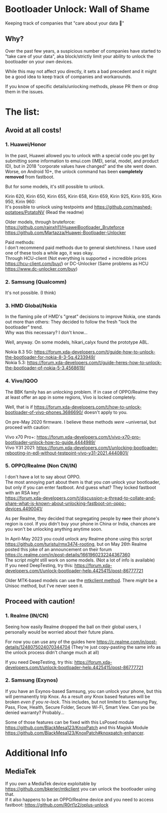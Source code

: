# Bootloader Unlock: Wall of Shame
Keeping track of companies that "care about your data 🥺"

## Why?
Over the past few years, a suspicious number of companies have started to "take care of your data", aka block/strictly limit your ability to unlock the bootloader on your *own* devices.

While this may not affect you directly, it sets a bad precedent and it might be a good idea to keep track of companies and workarounds.

If you know of specific details/unlocking methods, please PR them or drop them in the issues.

# The list:

## Avoid at all costs!

### 1. Huawei/Honor
In the past, Huawei allowed you to unlock with a special code you get by submitting some information to emui.com (IMEI, serial, model, and product ID), but in 2018 "corporate values have changed" and the site went down. <br/>
Worse, on Android 10+, the unlock command has been **completely removed** from fastboot.

But for some models, it's still possible to unlock.

Kirin 620, Kirin 650, Kirin 655, Kirin 658, Kirin 659, Kirin 925, Kirin 935, Kirin 950, Kirin 960:<br/>
It's possible to unlock using testpoints and https://github.com/mashed-potatoes/PotatoNV (Read the readme)

Older models, through bruteforce:<br/>
https://github.com/rainxh11/HuaweiBootloader_Bruteforce <br/>
https://github.com/Martazza/Huawei-Bootloader-Unlocker

Paid methods:<br/>
I don't recommend paid methods due to general sketchiness. I have used one of these tools a while ago, it was okay.<br/>
Through HCU-client (Not everything is supported + incredible prices https://hcu-client.com/buy/) or DC-Unlocker (Same problems as HCU https://www.dc-unlocker.com/buy)

### 2. Samsung (Qualcomm)
It's not possible. (I think)

### 3. HMD Global/Nokia
In the flaming pile of HMD's "great" decisions to improve Nokia, one stands out more than others: They decided to follow the fresh "lock the bootloader" trend.<br/>
Why was this necessary? I don't know...

Well, anyway. On some models, hikari_calyx found the prototype ABL.

Nokia 8.3 5G: https://forum.xda-developers.com/t/guide-how-to-unlock-the-bootloader-for-nokia-8-3-5g.4233949/ <br/>
Nokia 5.3: https://forum.xda-developers.com/t/guide-heres-how-to-unlock-the-bootloader-of-nokia-5-3.4568619/

### 4. Vivo/IQOO
The BBK family has an unlocking problem. If in case of OPPO/Realme they at least offer an app in some regions, Vivo is locked completely.

Well, that is if https://forum.xda-developers.com/t/how-to-unlock-bootloader-of-vivo-phones.3686690/ doesn't apply to you.

On pre-May 2020 firmware. I believe these methods *were* ~universal, but proceed with caution:

Vivo x70 Pro+: https://forum.xda-developers.com/t/vivo-x70-pro-bootloader-unlock-how-to-guide.4444989/ <br/>
Vivo Y31 2021: https://forum.xda-developers.com/t/unlocking-bootloader-rebooting-in-edl-without-testpoint-vivo-y31-2021.4440801/

### 5. OPPO/Realme (Non CN/IN)
I don't have a lot to say about OPPO.<br/>
The most annoying part about them is that you *can* unlock your bootloader, but only if you can enter fastboot. And guess what? They locked fastboot with an RSA key!<br/>
https://forum.xda-developers.com/t/discussion-a-thread-to-collate-and-share-what-is-known-about-unlocking-fastboot-on-oppo-devices.4490041/

As per Realme, they decided that segregating people by ~~race~~ their phone's region is cool. If you didn't buy your phone in China or India, chances are you won't be unlocking anything anytime soon.

In April-May 2023 you could unlock any Realme phone using this script https://github.com/turistu/rmx3474-rooting, but on May 26th Realme posted this joke of an announcement on their forum https://c.realme.com/in/post-details/1661960232244367360 <br/>
The script *might* still work on some models. (Not a lot of info is available) <br/>
If you need DeepTesting, try this: https://forum.xda-developers.com/t/unlock-bootloader-help.4425415/post-86777721

Older MTK-based models can use the [mtkclient method](https://github.com/melontini/bootloader-unlock-wall-of-shame#mediatek). There *might* be a Unisoc method, but I've never seen it.

## Proceed with caution!

### 1. Realme (IN/CN)
Seeing how easily Realme dropped the ball on their global users, I personally would be worried about their future plans.

For now you can use any of the guides here https://c.realme.com/in/post-details/1248075024070344704 (They're just copy-pasting the same info as the unlock process didn't change much at all)

If you need DeepTesting, try this: https://forum.xda-developers.com/t/unlock-bootloader-help.4425415/post-86777721

### 2. Samsung (Exynos)
If you have an Exynos-based Samsung, you can unlock your phone, but this will permanently trip Knox. As a result *any* Knox based features will be broken *even if you re-lock*. This includes, but not limited to: Samsung Pay, Pass, Flow, Health, Secure Folder, Secure Wi-Fi, Smart View. Can you be denied warranty? Probably...

Some of those features can be fixed with this LsPosed module https://github.com/BlackMesa123/KnoxPatch and this Magisk Module https://github.com/BlackMesa123/KnoxPatch#knoxpatch-enhancer.

# Additional Info

## MediaTek
If you own a MediaTek device exploitable by https://github.com/bkerler/mtkclient you can unlock the bootloader using that.<br/>
If it also happens to be an OPPO/Realme device and you need to access fastboot: https://github.com/R0rt1z2/oplus-unlock
